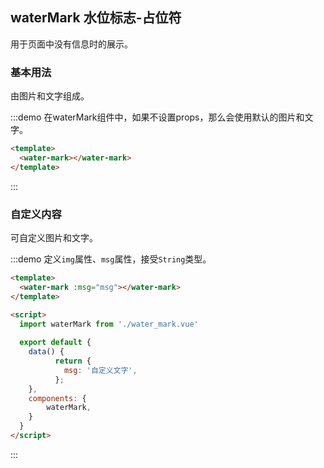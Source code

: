 <script>
  import waterMark from './water_mark.vue'
  
  export default {
    data() {
          return {
            msg: '自定义文字',
          };
    },
    components: {
        waterMark,
    }
  }
</script>

<style>
.profile-water-mark {
    position: relative !important;
}
</style>

## waterMark 水位标志-占位符

用于页面中没有信息时的展示。

### 基本用法

由图片和文字组成。

:::demo 在waterMark组件中，如果不设置props，那么会使用默认的图片和文字。
```html
<template>
  <water-mark></water-mark>
</template>
```
:::

### 自定义内容

可自定义图片和文字。

:::demo 定义`img`属性、`msg`属性，接受`String`类型。
```html
<template>
  <water-mark :msg="msg"></water-mark>
</template>

<script>
  import waterMark from './water_mark.vue'
  
  export default {
    data() {
          return {
            msg: '自定义文字',
          };
    },
    components: {
        waterMark,
    }
  }
</script>
```
:::
